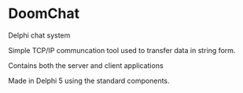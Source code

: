 # DoomChat
Delphi chat system

Simple TCP/IP communcation tool used to transfer data in string form.

Contains both the server and client applications

Made in Delphi 5 using the standard components.
